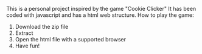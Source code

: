 This is a personal project inspired by the game "Cookie Clicker"
It has been coded with javascript and has a html web structure.
How to play the game:
1. Download the zip file
2. Extract
3. Open the html file with a supported browser
4. Have fun!
